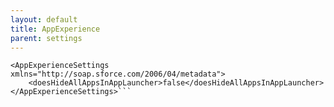 ```yaml
---
layout: default
title: AppExperience
parent: settings
---
```


```<?xml version="1.0" encoding="UTF-8"?>
<AppExperienceSettings xmlns="http://soap.sforce.com/2006/04/metadata">
    <doesHideAllAppsInAppLauncher>false</doesHideAllAppsInAppLauncher>
</AppExperienceSettings>```
